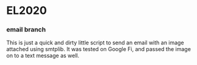 # EL2020

### email branch

This is just a quick and dirty little script to send an email with an image attached using smtplib.  It was tested on Google Fi, and passed the image on to a text message as well.
